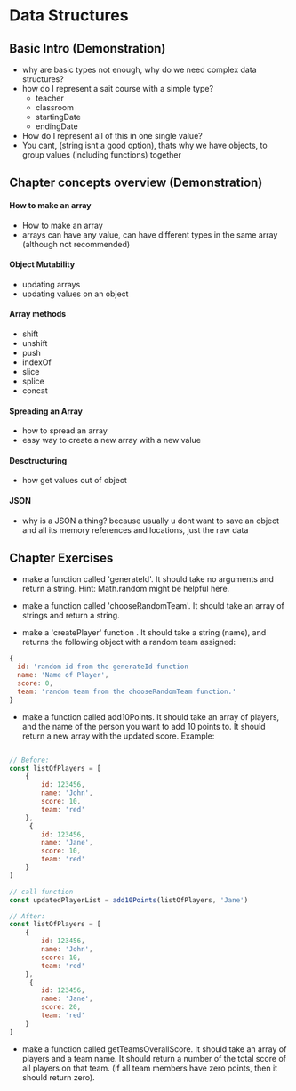 # Data Structures

## Basic Intro (Demonstration)

-   why are basic types not enough, why do we need complex data structures?
-   how do I represent a sait course with a simple type?
    -   teacher
    -   classroom
    -   startingDate
    -   endingDate
-   How do I represent all of this in one single value?
-   You cant, (string isnt a good option), thats why we have objects, to group values (including functions) together

## Chapter concepts overview (Demonstration)

#### How to make an array

-   How to make an array
-   arrays can have any value, can have different types in the same array (although not recommended)

#### Object Mutability

-   updating arrays
-   updating values on an object

#### Array methods

-   shift
-   unshift
-   push
-   indexOf
-   slice
-   splice
-   concat

#### Spreading an Array

-   how to spread an array
-   easy way to create a new array with a new value

#### Desctructuring

-   how get values out of object

#### JSON

-   why is a JSON a thing? because usually u dont want to save an object and all its memory references and locations, just the raw data

## Chapter Exercises

- make a function called 'generateId'. It should take no arguments and return a string. Hint: Math.random might be helpful here.

- make a function called 'chooseRandomTeam'. It should take an array of strings and return a string.

-   make a 'createPlayer' function . It should take a string (name), and returns the following object with a random team assigned:
```js
{
  id: 'random id from the generateId function
  name: 'Name of Player',
  score: 0,
  team: 'random team from the chooseRandomTeam function.'
}
```



-   make a function called add10Points. It should take an array of players, and the name of the person you want to add 10 points to. It should return a new array with the updated score. Example:


```js

// Before:
const listOfPlayers = [
    {
        id: 123456,
        name: 'John',
        score: 10,
        team: 'red'
    },
     {
        id: 123456,
        name: 'Jane',
        score: 10,
        team: 'red'
    }
]

// call function
const updatedPlayerList = add10Points(listOfPlayers, 'Jane')

// After:
const listOfPlayers = [
    {
        id: 123456,
        name: 'John',
        score: 10,
        team: 'red'
    },
     {
        id: 123456,
        name: 'Jane',
        score: 20,
        team: 'red'
    }
]
```

- make a function called getTeamsOverallScore. It should take an array of players and a team name. It should return a number of the total score of all players on that team. (if all team members have zero points, then it should return zero).

